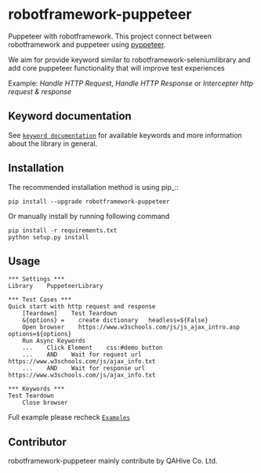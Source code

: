 # robotframework-puppeteer
Puppeteer with robotframework. This project connect between robotframework and puppeteer using [pyppeteer](https://github.com/pyppeteer/pyppeteer).

We aim for provide keyword similar to robotframework-seleniumlibrary and add core puppeteer functionality that will improve test experiences

Example: _Handle HTTP Request_, _Handle HTTP Response_ or _Intercepter http request & response_

Keyword documentation
---------------------
See [`keyword documentation`](https://qahive.github.io/robotframework-puppeteer/PuppeteerLibrary.html) for available keywords and more information about the library in general.



Installation
------------
The recommended installation method is using pip_::

    pip install --upgrade robotframework-puppeteer
    
Or manually install by running following command
    
    pip install -r requirements.txt
    python setup.py install


Usage
------------

    *** Settings ***
    Library    PuppeteerLibrary

    *** Test Cases ***
    Quick start with http request and response
        [Teardown]    Test Teardown
        &{options} =    create dictionary   headless=${False}
        Open browser    https://www.w3schools.com/js/js_ajax_intro.asp   options=${options}
        Run Async Keywords
        ...    Click Element    css:#demo button
        ...    AND    Wait for request url     https://www.w3schools.com/js/ajax_info.txt
        ...    AND    Wait for response url    https://www.w3schools.com/js/ajax_info.txt

    *** Keywords ***
    Test Teardown
        Close browser
        
Full example please recheck [`Examples`](https://github.com/qahive/robotframework-puppeteer/tree/master/Examples)


Contributor
------------
robotframework-puppeteer mainly contribute by QAHive Co. Ltd.

